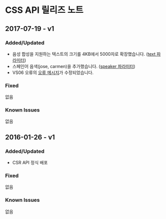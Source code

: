 # CSS API 릴리즈 노트

## 2017-07-19 - v1
### Added/Updated
* 음성 합성을 지원하는 텍스트의 크기를 4KB에서 5000자로 확장했습니다. ([text 파라미터](/CSS/API_Guide.md#RequestParameter))
* 스페인어 음색(jose, carmen)을 추가했습니다. ([speaker 파라미터](/CSS/API_Guide.md#RequestParameter))
* VS06 오류의 [오류 메시지](/CSS/API_Guide.md#ErrorCode)가 수정되었습니다.

### Fixed

없음

### Known Issues

없음

## 2016-01-26 - v1
### Added/Updated
* CSR API 정식 배포

### Fixed

없음

### Known Issues

없음
